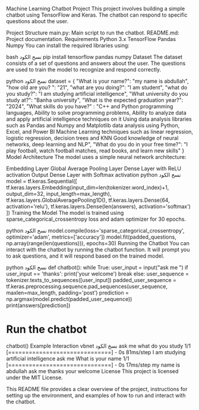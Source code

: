 Machine Learning Chatbot Project
This project involves building a simple chatbot using TensorFlow and Keras. The chatbot can respond to specific questions about the user.

Project Structure
main.py: Main script to run the chatbot.
README.md: Project documentation.
Requirements
Python 3.x
TensorFlow
Pandas
Numpy
You can install the required libraries using:

bash
نسخ الكود
pip install tensorflow pandas numpy
Dataset
The dataset consists of a set of questions and answers about the user. The questions are used to train the model to recognize and respond correctly.

python
نسخ الكود
dataset = {
  "What is your name?": "my name is abdullah",
  "how old are you? ": "21",
  "what are you doing?": "I am student",
  "what do you study?": "I am studying artificial intelligence",
  "What university do you study at?": "Banha university",
  "What is the expected graduation year?": "2024",
  "What skills do you have?" : "C++ and Python programming languages, Ability to solve programming problems, Ability to analyze data and apply artificial intelligence techniques on it Using data analysis libraries such as Pandas and Numpy and Matplotlib data analysis using Python, Excel, and Power BI Machine Learning techniques such as linear regression, logistic regression, decision trees and KNN Good knowledge of neural networks, deep learning and NLP",
  "What do you do in your free time?": "I play football, watch football matches, read books, and learn new skills"
}
Model Architecture
The model uses a simple neural network architecture:

Embedding Layer
Global Average Pooling Layer
Dense Layer with ReLU activation
Output Dense Layer with Softmax activation
python
نسخ الكود
model = tf.keras.Sequential([
  tf.keras.layers.Embedding(input_dim=len(tokenizer.word_index)+1, output_dim=32, input_length=max_length),
  tf.keras.layers.GlobalAveragePooling1D(),
  tf.keras.layers.Dense(64, activation='relu'),
  tf.keras.layers.Dense(len(answers), activation='softmax')
])
Training the Model
The model is trained using sparse_categorical_crossentropy loss and adam optimizer for 30 epochs.

python
نسخ الكود
model.compile(loss='sparse_categorical_crossentropy', optimizer='adam', metrics=['accuracy'])
model.fit(padded_questions, np.array(range(len(questions))), epochs=30)
Running the Chatbot
You can interact with the chatbot by running the chatbot function. It will prompt you to ask questions, and it will respond based on the trained model.

python
نسخ الكود
def chatbot():
    while True:
        user_input = input("ask me ")
        if user_input == 'thanks':
            print('your welcome')
            break
        else:
            user_sequence = tokenizer.texts_to_sequences([user_input])
            padded_user_sequence = tf.keras.preprocessing.sequence.pad_sequences(user_sequence, maxlen=max_length, padding='post')
            prediction = np.argmax(model.predict(padded_user_sequence))
            print(answers[prediction])

# Run the chatbot
chatbot()
Example Interaction
vbnet
نسخ الكود
ask me what do you study
1/1 [==============================] - 0s 81ms/step
I am studying artificial intelligence
ask me What is your name
1/1 [==============================] - 0s 17ms/step
my name is abdullah
ask me thanks
your welcome
License
This project is licensed under the MIT License.

This README file provides a clear overview of the project, instructions for setting up the environment, and examples of how to run and interact with the chatbot.






